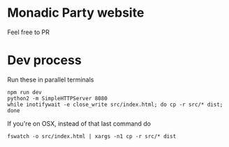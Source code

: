 # Monadic Party website

Feel free to PR

# Dev process

Run these in parallel terminals
```
npm run dev
python2 -m SimpleHTTPServer 8080
while inotifywait -e close_write src/index.html; do cp -r src/* dist; done
```

If you're on OSX, instead of that last command do
```
fswatch -o src/index.html | xargs -n1 cp -r src/* dist
```
